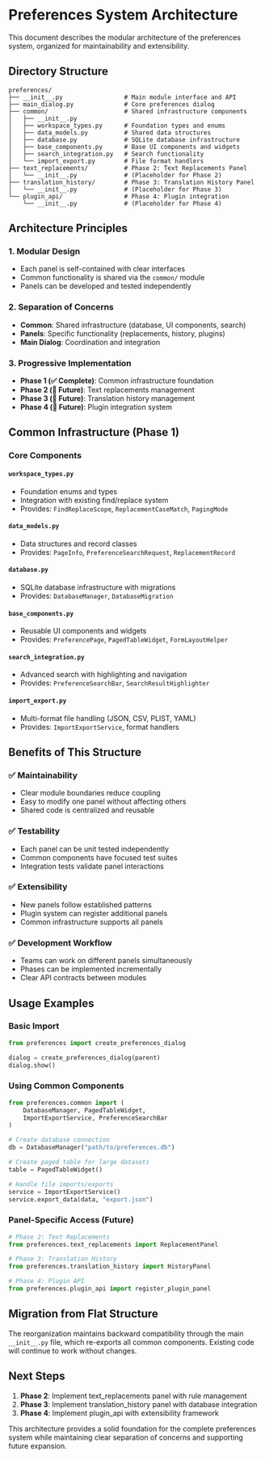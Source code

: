 # Preferences System Architecture

This document describes the modular architecture of the preferences system, organized for maintainability and extensibility.

## Directory Structure

```
preferences/
├── __init__.py                 # Main module interface and API
├── main_dialog.py              # Core preferences dialog
├── common/                     # Shared infrastructure components
│   ├── __init__.py
│   ├── workspace_types.py      # Foundation types and enums
│   ├── data_models.py          # Shared data structures
│   ├── database.py             # SQLite database infrastructure
│   ├── base_components.py      # Base UI components and widgets
│   ├── search_integration.py   # Search functionality
│   └── import_export.py        # File format handlers
├── text_replacements/          # Phase 2: Text Replacements Panel
│   └── __init__.py             # (Placeholder for Phase 2)
├── translation_history/        # Phase 3: Translation History Panel
│   └── __init__.py             # (Placeholder for Phase 3)
└── plugin_api/                 # Phase 4: Plugin integration
    └── __init__.py             # (Placeholder for Phase 4)
```

## Architecture Principles

### 1. **Modular Design**
- Each panel is self-contained with clear interfaces
- Common functionality is shared via the `common/` module
- Panels can be developed and tested independently

### 2. **Separation of Concerns**
- **Common**: Shared infrastructure (database, UI components, search)
- **Panels**: Specific functionality (replacements, history, plugins)
- **Main Dialog**: Coordination and integration

### 3. **Progressive Implementation**
- **Phase 1 (✅ Complete)**: Common infrastructure foundation
- **Phase 2 (🔄 Future)**: Text replacements management
- **Phase 3 (🔄 Future)**: Translation history management  
- **Phase 4 (🔄 Future)**: Plugin integration system

## Common Infrastructure (Phase 1)

### Core Components

#### `workspace_types.py`
- Foundation enums and types
- Integration with existing find/replace system
- Provides: `FindReplaceScope`, `ReplacementCaseMatch`, `PagingMode`

#### `data_models.py`  
- Data structures and record classes
- Provides: `PageInfo`, `PreferenceSearchRequest`, `ReplacementRecord`

#### `database.py`
- SQLite database infrastructure with migrations
- Provides: `DatabaseManager`, `DatabaseMigration`

#### `base_components.py`
- Reusable UI components and widgets
- Provides: `PreferencePage`, `PagedTableWidget`, `FormLayoutHelper`

#### `search_integration.py`
- Advanced search with highlighting and navigation
- Provides: `PreferenceSearchBar`, `SearchResultHighlighter`

#### `import_export.py`
- Multi-format file handling (JSON, CSV, PLIST, YAML)
- Provides: `ImportExportService`, format handlers

## Benefits of This Structure

### ✅ **Maintainability**
- Clear module boundaries reduce coupling
- Easy to modify one panel without affecting others
- Shared code is centralized and reusable

### ✅ **Testability**
- Each panel can be unit tested independently
- Common components have focused test suites
- Integration tests validate panel interactions

### ✅ **Extensibility**
- New panels follow established patterns
- Plugin system can register additional panels
- Common infrastructure supports all panels

### ✅ **Development Workflow**
- Teams can work on different panels simultaneously
- Phases can be implemented incrementally
- Clear API contracts between modules

## Usage Examples

### Basic Import
```python
from preferences import create_preferences_dialog

dialog = create_preferences_dialog(parent)
dialog.show()
```

### Using Common Components
```python
from preferences.common import (
    DatabaseManager, PagedTableWidget, 
    ImportExportService, PreferenceSearchBar
)

# Create database connection
db = DatabaseManager("path/to/preferences.db")

# Create paged table for large datasets
table = PagedTableWidget()

# Handle file imports/exports
service = ImportExportService()
service.export_data(data, "export.json")
```

### Panel-Specific Access (Future)
```python
# Phase 2: Text Replacements
from preferences.text_replacements import ReplacementPanel

# Phase 3: Translation History  
from preferences.translation_history import HistoryPanel

# Phase 4: Plugin API
from preferences.plugin_api import register_plugin_panel
```

## Migration from Flat Structure

The reorganization maintains backward compatibility through the main `__init__.py` file, which re-exports all common components. Existing code will continue to work without changes.

## Next Steps

1. **Phase 2**: Implement text_replacements panel with rule management
2. **Phase 3**: Implement translation_history panel with database integration
3. **Phase 4**: Implement plugin_api with extensibility framework

This architecture provides a solid foundation for the complete preferences system while maintaining clear separation of concerns and supporting future expansion.
